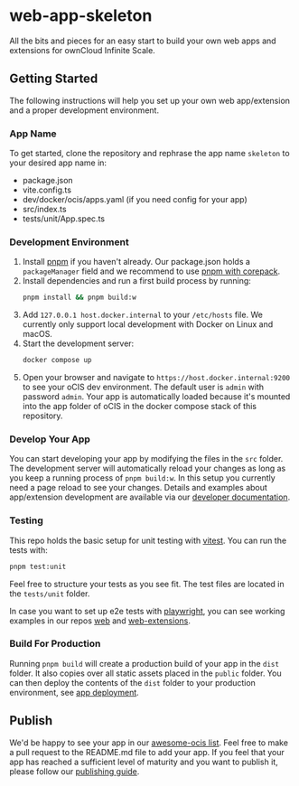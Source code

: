 # web-app-skeleton
All the bits and pieces for an easy start to build your own web apps and extensions for ownCloud Infinite Scale.

## Getting Started
The following instructions will help you set up your own web app/extension and a proper development environment.

### App Name
To get started, clone the repository and rephrase the app name `skeleton` to your desired app name in:
- package.json
- vite.config.ts
- dev/docker/ocis/apps.yaml (if you need config for your app)
- src/index.ts
- tests/unit/App.spec.ts

### Development Environment
1. Install [pnpm](https://pnpm.io/installation) if you haven't already. Our package.json holds a `packageManager` field and we recommend to use [pnpm with corepack](https://pnpm.io/installation#using-corepack).
2. Install dependencies and run a first build process by running:
   ```bash
   pnpm install && pnpm build:w
   ```
3. Add `127.0.0.1 host.docker.internal` to your `/etc/hosts` file. We currently only support local development with Docker on Linux and macOS.
4. Start the development server:
   ```bash
   docker compose up
   ```
5. Open your browser and navigate to `https://host.docker.internal:9200` to see your oCIS dev environment. The default user is `admin` with password `admin`. Your app is automatically loaded because it's mounted into the app folder of oCIS in the docker compose stack of this repository.

### Develop Your App
You can start developing your app by modifying the files in the `src` folder. The development server will automatically reload your changes as long as you keep a running process of `pnpm build:w`. In this setup you currently need a page reload to see your changes.
Details and examples about app/extension development are available via our [developer documentation](https://owncloud.dev/clients/web/extension-system/).

### Testing
This repo holds the basic setup for unit testing with [vitest](https://vitest.dev/guide/). You can run the tests with:
```bash
pnpm test:unit
```
Feel free to structure your tests as you see fit. The test files are located in the `tests/unit` folder.

In case you want to set up e2e tests with [playwright](https://playwright.io), you can see working examples in our repos [web](https://github.com/owncloud/web) and [web-extensions](https://github.com/owncloud/web-extensions).

### Build For Production
Running `pnpm build` will create a production build of your app in the `dist` folder. It also copies over all static assets placed in the `public` folder. You can then deploy the contents of the `dist` folder to your production environment, see [app deployment](https://owncloud.dev/services/web/#web-apps).

## Publish
We'd be happy to see your app in our [awesome-ocis list](https://github.com/owncloud/awesome-ocis/blob/main/README.md). Feel free to make a pull request to the README.md file to add your app.
If you feel that your app has reached a sufficient level of maturity and you want to publish it, please follow our [publishing guide](https://github.com/owncloud/awesome-ocis/tree/main/webApps).
